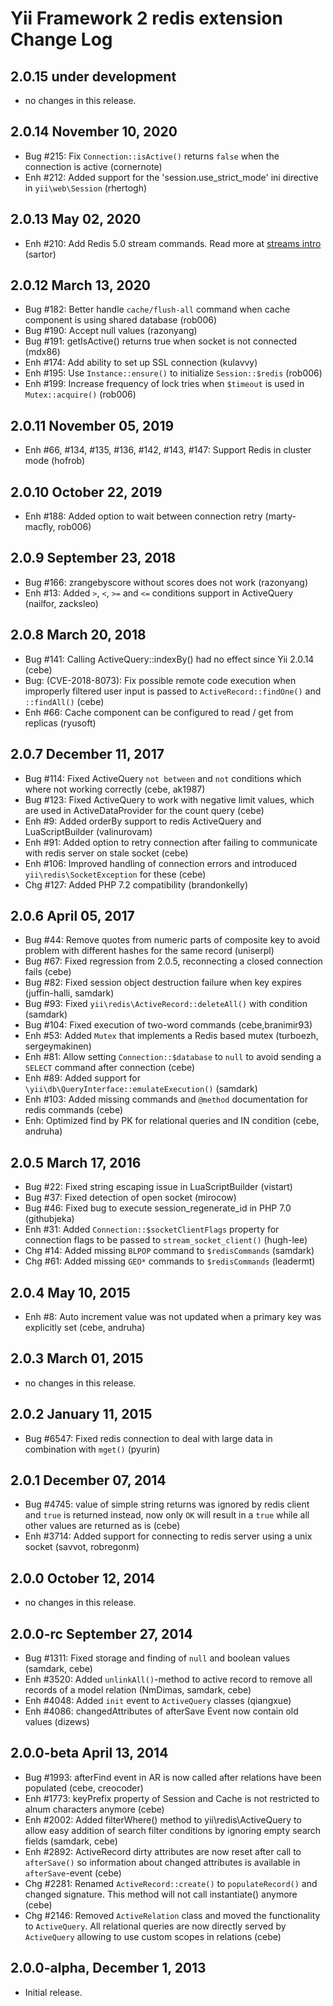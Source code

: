 Yii Framework 2 redis extension Change Log
==========================================

2.0.15 under development
------------------------

- no changes in this release.


2.0.14 November 10, 2020
------------------------

- Bug #215: Fix `Connection::isActive()` returns `false` when the connection is active (cornernote)
- Enh #212: Added support for the 'session.use_strict_mode' ini directive in `yii\web\Session` (rhertogh)


2.0.13 May 02, 2020
-------------------

- Enh #210: Add Redis 5.0 stream commands. Read more at [streams intro](https://redis.io/topics/streams-intro) (sartor)


2.0.12 March 13, 2020
---------------------

- Bug #182: Better handle `cache/flush-all` command when cache component is using shared database (rob006)
- Bug #190: Accept null values (razonyang)
- Bug #191: getIsActive() returns true when socket is not connected (mdx86)
- Enh #174: Add ability to set up SSL connection (kulavvy)
- Enh #195: Use `Instance::ensure()` to initialize `Session::$redis` (rob006)
- Enh #199: Increase frequency of lock tries when `$timeout` is used in `Mutex::acquire()` (rob006)


2.0.11 November 05, 2019
------------------------

- Enh #66, #134, #135, #136, #142, #143, #147: Support Redis in cluster mode (hofrob)


2.0.10 October 22, 2019
-----------------------

- Enh #188: Added option to wait between connection retry (marty-macfly, rob006)


2.0.9 September 23, 2018
------------------------

- Bug #166: zrangebyscore without scores does not work (razonyang)
- Enh #13: Added `>`, `<`, `>=` and `<=` conditions support in ActiveQuery (nailfor, zacksleo)


2.0.8 March 20, 2018
--------------------

- Bug #141: Calling ActiveQuery::indexBy() had no effect since Yii 2.0.14 (cebe)
- Bug: (CVE-2018-8073): Fix possible remote code execution when improperly filtered user input is passed to `ActiveRecord::findOne()` and `::findAll()` (cebe)
- Enh #66: Cache component can be configured to read / get from replicas (ryusoft)


2.0.7 December 11, 2017
-----------------------

- Bug #114: Fixed ActiveQuery `not between` and `not` conditions which where not working correctly (cebe, ak1987)
- Bug #123: Fixed ActiveQuery to work with negative limit values, which are used in ActiveDataProvider for the count query (cebe)
- Enh #9: Added orderBy support to redis ActiveQuery and LuaScriptBuilder (valinurovam)
- Enh #91: Added option to retry connection after failing to communicate with redis server on stale socket (cebe)
- Enh #106: Improved handling of connection errors and introduced `yii\redis\SocketException` for these (cebe)
- Chg #127: Added PHP 7.2 compatibility (brandonkelly)


2.0.6 April 05, 2017
--------------------

- Bug #44: Remove quotes from numeric parts of composite key to avoid problem with different hashes for the same record (uniserpl)
- Bug #67: Fixed regression from 2.0.5, reconnecting a closed connection fails (cebe)
- Bug #82: Fixed session object destruction failure when key expires (juffin-halli, samdark)
- Bug #93: Fixed `yii\redis\ActiveRecord::deleteAll()` with condition (samdark)
- Bug #104: Fixed execution of two-word commands (cebe,branimir93)
- Enh #53: Added `Mutex` that implements a Redis based mutex (turboezh, sergeymakinen)
- Enh #81: Allow setting `Connection::$database` to `null` to avoid sending a `SELECT` command after connection (cebe)
- Enh #89: Added support for `\yii\db\QueryInterface::emulateExecution()` (samdark)
- Enh #103: Added missing commands and `@method` documentation for redis commands (cebe)
- Enh: Optimized find by PK for relational queries and IN condition (cebe, andruha)


2.0.5 March 17, 2016
--------------------

- Bug #22: Fixed string escaping issue in LuaScriptBuilder (vistart)
- Bug #37: Fixed detection of open socket (mirocow)
- Bug #46: Fixed bug to execute session_regenerate_id in PHP 7.0 (githubjeka)
- Enh #31: Added `Connection::$socketClientFlags` property for connection flags to be passed to `stream_socket_client()` (hugh-lee)
- Chg #14: Added missing `BLPOP` command to `$redisCommands` (samdark)
- Chg #61: Added missing `GEO*` commands to `$redisCommands` (leadermt)


2.0.4 May 10, 2015
------------------

- Enh #8: Auto increment value was not updated when a primary key was explicitly set (cebe, andruha)


2.0.3 March 01, 2015
--------------------

- no changes in this release.


2.0.2 January 11, 2015
----------------------

- Bug #6547: Fixed redis connection to deal with large data in combination with `mget()` (pyurin)


2.0.1 December 07, 2014
-----------------------

- Bug #4745: value of simple string returns was ignored by redis client and `true` is returned instead, now only `OK` will result in a `true` while all other values are returned as is (cebe)
- Enh #3714: Added support for connecting to redis server using a unix socket (savvot, robregonm)


2.0.0 October 12, 2014
----------------------

- no changes in this release.


2.0.0-rc September 27, 2014
---------------------------

- Bug #1311: Fixed storage and finding of `null` and boolean values (samdark, cebe)
- Enh #3520: Added `unlinkAll()`-method to active record to remove all records of a model relation (NmDimas, samdark, cebe)
- Enh #4048: Added `init` event to `ActiveQuery` classes (qiangxue)
- Enh #4086: changedAttributes of afterSave Event now contain old values (dizews)


2.0.0-beta April 13, 2014
-------------------------

- Bug #1993: afterFind event in AR is now called after relations have been populated (cebe, creocoder)
- Enh #1773: keyPrefix property of Session and Cache is not restricted to alnum characters anymore (cebe)
- Enh #2002: Added filterWhere() method to yii\redis\ActiveQuery to allow easy addition of search filter conditions by ignoring empty search fields (samdark, cebe)
- Enh #2892: ActiveRecord dirty attributes are now reset after call to `afterSave()` so information about changed attributes is available in `afterSave`-event (cebe)
- Chg #2281: Renamed `ActiveRecord::create()` to `populateRecord()` and changed signature. This method will not call instantiate() anymore (cebe)
- Chg #2146: Removed `ActiveRelation` class and moved the functionality to `ActiveQuery`.
             All relational queries are now directly served by `ActiveQuery` allowing to use
             custom scopes in relations (cebe)

2.0.0-alpha, December 1, 2013
-----------------------------

- Initial release.
